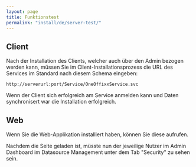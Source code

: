```yaml
---
layout: page
title: Funktionstest
permalink: "install/de/server-test/"
---
```


## Client

Nach der Installation des Clients, welcher auch über den Admin bezogen werden kann, müssen Sie im Client-Installationsprozess die URL des Services im Standard nach diesem Schema eingeben: 

    http://serverurl:port/Service/OneOffixxService.svc
   
Wenn der Client sich erfolgreich am Service anmelden kann und Daten synchronisert war die Installation erfolgreich.

## Web

Wenn Sie die Web-Applikation installiert haben, können Sie diese aufrufen.

Nachdem die Seite geladen ist, müsste nun der jeweilige Nutzer im Admin Dashboard im Datasource Management unter dem Tab "Security" zu sehen sein.
